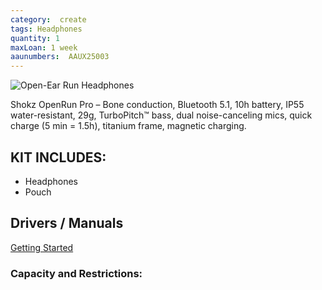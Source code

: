 ```yaml
---
category:  create
tags: Headphones
quantity: 1
maxLoan: 1 week
aaunumbers:  AAUX25003
---
```

![Open-Ear Run Headphones](https://m.media-amazon.com/images/I/41HKPiu-O-L.jpg)

Shokz OpenRun Pro – Bone conduction, Bluetooth 5.1, 10h battery, IP55 water-resistant, 29g, TurboPitch™ bass, dual noise-canceling mics, quick charge (5 min = 1.5h), titanium frame, magnetic charging.
## KIT INCLUDES:
-  Headphones 
-  Pouch

## Drivers / Manuals
[Getting Started](https://shokz.com/pages/openrunpro)



### Capacity and Restrictions:
